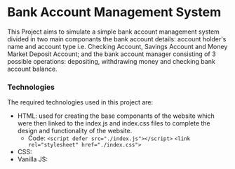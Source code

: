 # Bank Account Management System
This Project aims to simulate a simple bank account management system divided in two main componants the bank account details: account holder's name and account type i.e. Checking Account, Savings Account and Money Market Deposit Account; and the bank account manager consisting of 3 possible operations: depositing, withdrawing money and checking bank account balance.
### Technologies
The required technologies used in this project are:
  - HTML: used for creating the base componants of the website which were then linked to the index.js and index.css files to complete the design and functionality of the website.
    + Code:
      ``` <script defer src="./index.js"></script> ```
      ``` <link rel="stylesheet" href="./index.css"> ```
  - CSS: 
  - Vanilla JS:

